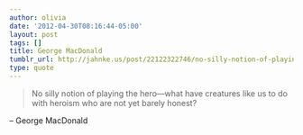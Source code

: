 ```yaml
---
author: olivia
date: '2012-04-30T08:16:44-05:00'
layout: post
tags: []
title: George MacDonald
tumblr_url: http://jahnke.us/post/22122322746/no-silly-notion-of-playing-the-hero-what-have
type: quote
---
```


> No silly notion of playing the hero—what have creatures like us to do with heroism who are not yet barely honest?

– George MacDonald
